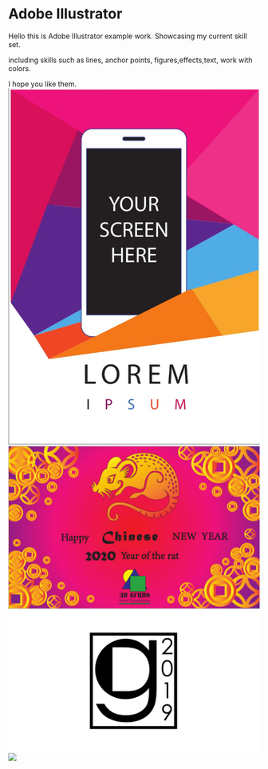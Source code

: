 # Adobe Illustrator 

Hello this is Adobe Illustrator example work.
Showcasing my current skill set.

including skills such as lines, anchor points, figures,effects,text, work with colors. 

I hope you like them.
<img scr ="/flyer.jpg" width/>
<img scr ="/calendar.jpg" width = "100"/>
<img scr ="/GD2019%20ver2%20%5Bfinal%5D.png" width = "100"/>
<img scr ="rooster%20home%20made.png " width = "100"/>
![](/flyer.jpg)
![](/calendar.jpg)
![](/GD2019%20ver2%20%5Bfinal%5D.png)
![](rooster%20home%20made.png")

